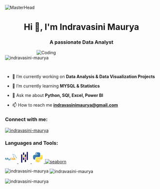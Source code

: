 ![MasterHead](https://tbtech.co/wp-content/uploads/2021/12/AdobeStock_457358220-1-1380x548.jpeg)
<h1 align="center">Hi 👋, I'm Indravasini Maurya</h1>
<h3 align="center">A passionate Data Analyst</h3>
<img align="right" alt="Coding" width="400" src="https://mintbook.com/assetsNew/img/finance.gif">

<p align="left"> <img src="https://komarev.com/ghpvc/?username=indravasini-maurya&label=Profile%20views&color=0e75b6&style=flat" alt="indravasini-maurya" /> </p>

<p align="left"> <a href="https://twitter.com/" target="blank"><img src="https://img.shields.io/twitter/follow/?logo=twitter&style=for-the-badge" alt="" /></a> </p>

- 🔭 I’m currently working on **Data Analysis & Data Visualization Projects**

- 🌱 I’m currently learning **MYSQL & Statistics**

- 💬 Ask me about **Python, SQl, Excel, Power BI**

- 📫 How to reach me **indravasinimaurya@gmail.com**

<h3 align="left">Connect with me:</h3>
<p align="left">
<a href="https://linkedin.com/in/indravasini-maurya" target="blank"><img align="center" src="https://raw.githubusercontent.com/rahuldkjain/github-profile-readme-generator/master/src/images/icons/Social/linked-in-alt.svg" alt="indravasini-maurya" height="30" width="40" /></a>
</p>

<h3 align="left">Languages and Tools:</h3>
<p align="left"> <a href="https://www.mysql.com/" target="_blank" rel="noreferrer"> <img src="https://raw.githubusercontent.com/devicons/devicon/master/icons/mysql/mysql-original-wordmark.svg" alt="mysql" width="40" height="40"/> </a> <a href="https://pandas.pydata.org/" target="_blank" rel="noreferrer"> <img src="https://raw.githubusercontent.com/devicons/devicon/2ae2a900d2f041da66e950e4d48052658d850630/icons/pandas/pandas-original.svg" alt="pandas" width="40" height="40"/> </a> <a href="https://www.python.org" target="_blank" rel="noreferrer"> <img src="https://raw.githubusercontent.com/devicons/devicon/master/icons/python/python-original.svg" alt="python" width="40" height="40"/> </a> <a href="https://seaborn.pydata.org/" target="_blank" rel="noreferrer"> <img src="https://seaborn.pydata.org/_images/logo-mark-lightbg.svg" alt="seaborn" width="40" height="40"/> </a> </p>

<p><img align="left" src="https://github-readme-stats.vercel.app/api/top-langs?username=indravasini-maurya&show_icons=true&locale=en&layout=compact" alt="indravasini-maurya" /></p>

<p>&nbsp;<img align="center" src="https://github-readme-stats.vercel.app/api?username=indravasini-maurya&show_icons=true&locale=en" alt="indravasini-maurya" /></p>

<p><img align="center" src="https://github-readme-streak-stats.herokuapp.com/?user=indravasini-maurya&" alt="indravasini-maurya" /></p>
